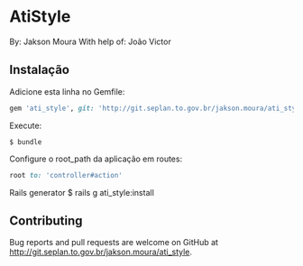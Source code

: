# AtiStyle
By: Jakson Moura
With help of: João Victor

## Instalação

Adicione esta linha no Gemfile:

```ruby
gem 'ati_style', git: 'http://git.seplan.to.gov.br/jakson.moura/ati_style.git'
```

Execute:

    $ bundle

Configure o root_path da aplicação em routes:
```ruby
root to: 'controller#action'
```

Rails generator
    $ rails g ati_style:install


## Contributing

Bug reports and pull requests are welcome on GitHub at http://git.seplan.to.gov.br/jakson.moura/ati_style.
